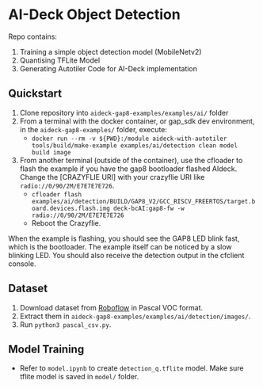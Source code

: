# AI-Deck Object Detection
Repo contains: 
1. Training a simple object detection model (MobileNetv2) 
2. Quantising TFLite Model
3. Generating Autotiler Code for AI-Deck implementation

## Quickstart
1. Clone repository into `aideck-gap8-examples/examples/ai/` folder
2. From a terminal with the docker container, or gap_sdk dev environment, in the `aideck-gap8-examples/` folder, execute:
   - ```docker run --rm -v ${PWD}:/module aideck-with-autotiler tools/build/make-example examples/ai/detection clean model build image```
3. From another terminal (outside of the container), use the cfloader to flash the example if you have the gap8 bootloader flashed AIdeck. Change the [CRAZYFLIE URI] with your crazyflie URI like `radio://0/90/2M/E7E7E7E726`.
   - ```cfloader flash examples/ai/detection/BUILD/GAP8_V2/GCC_RISCV_FREERTOS/target.board.devices.flash.img deck-bcAI:gap8-fw -w radio://0/90/2M/E7E7E7E726```
   - Reboot the Crazyflie.

When the example is flashing, you should see the GAP8 LED blink fast, which is the bootloader. The example itself can be noticed by a slow blinking LED. You should also receive the detection output in the cfclient console.

## Dataset
1. Download dataset from [Roboflow](https://universe.roboflow.com/wk-meyzk/safmc-nus) in Pascal VOC format.
2. Extract them in `aideck-gap8-examples/examples/ai/detection/images/`.
3. Run `python3 pascal_csv.py`.

## Model Training
- Refer to `model.ipynb` to create `detection_q.tflite` model. Make sure tflite model is saved in `model/` folder.
